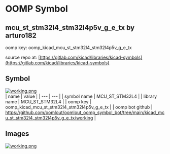 # OOMP Symbol  
## mcu_st_stm32l4_stm32l4p5v_g_e_tx  by arturo182  
  
oomp key: oomp_kicad_mcu_st_stm32l4_stm32l4p5v_g_e_tx  
  
source repo at: [https://gitlab.com/kicad/libraries/kicad-symbols](https://gitlab.com/kicad/libraries/kicad-symbols)  
## Symbol  
  
[![working.png](working_600.png)](working.png)  
| name | value | 
| --- | --- | 
| symbol name | MCU_ST_STM32L4 | 
| library name | MCU_ST_STM32L4 | 
| oomp key | oomp_kicad_mcu_st_stm32l4_stm32l4p5v_g_e_tx | 
| oomp bot github | https://github.com/oomlout/oomlout_oomp_symbol_bot/tree/main/kicad_mcu_st_stm32l4_stm32l4p5v_g_e_tx/working | 
## Images  
  
[![working.png](working_140.png)](working.png)  
